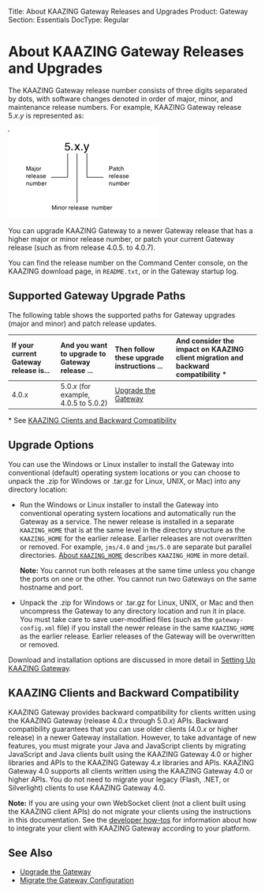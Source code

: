 Title: About KAAZING Gateway Releases and Upgrades
Product: Gateway
Section: Essentials
DocType: Regular

About KAAZING Gateway Releases and Upgrades
==================================================================================================

The KAAZING Gateway release number consists of three digits separated by dots, with software changes denoted in order of major, minor, and maintenance release numbers. For example, KAAZING Gateway release 5.*x*.*y* is represented as:

![](../images/releaseno.png)

You can upgrade KAAZING Gateway to a newer Gateway release that has a higher major or minor release number, or patch your current Gateway release (such as from release 4.0.5. to 4.0.7).

You can find the release number on the Command Center console, on the KAAZING download page, in `README.txt`, or in the Gateway startup log.

Supported Gateway Upgrade Paths
-----------------------------------------------------------------

The following table shows the supported paths for Gateway upgrades (major and minor) and patch release updates.

| If your current Gateway release is... | And you want to upgrade to Gateway release ... | Then follow these upgrade instructions ... | And consider the impact on KAAZING client migration and backward compatibility \* |
|:--------------------------------------|:-----------------------------------------------|:-------------------------------------------|:----------------------------------------------------------------------------------|
| 4.0.x                                 | 5.0.*x* (for example, 4.0.5 to 5.0.2)          | [Upgrade the Gateway](o_upgrade.md)        | |                                                                                 |

\* See [KAAZING Clients and Backward Compatibility](#kaazing-clients-and-backward-compatibility)

Upgrade Options
--------------------------------------------

You can use the Windows or Linux installer to install the Gateway into conventional (default) operating system locations or you can choose to unpack the .zip for Windows or .tar.gz for Linux, UNIX, or Mac) into any directory location:

-   Run the Windows or Linux installer to install the Gateway into conventional operating system locations and automatically run the Gateway as a service. The newer release is installed in a separate `KAAZING_HOME` that is at the same level in the directory structure as the `KAAZING_HOME` for the earlier release. Earlier releases are not overwritten or removed. For example, `jms/4.0` and `jms/5.0` are separate but parallel directories. [About `KAAZING_HOME`](../about/about.md#about-kaazing_home) describes `KAAZING_HOME` in more detail.

    **Note:** You cannot run both releases at the same time unless you change the ports on one or the other. You cannot run two Gateways on the same hostname and port.
-   Unpack the .zip for Windows or .tar.gz for Linux, UNIX, or Mac and then uncompress the Gateway to any directory location and run it in place. You must take care to save user-modified files (such as the `gateway-config.xml` file) if you install the newer release in the same `KAAZING_HOME` as the earlier release. Earlier releases of the Gateway will be overwritten or removed.

Download and installation options are discussed in more detail in [Setting Up KAAZING Gateway](../about/setup-guide.md).

KAAZING Clients and Backward Compatibility
------------------------------------------------------------------------------

KAAZING Gateway provides backward compatibility for clients written using the KAAZING Gateway (release 4.0.*x* through 5.0.*x*) APIs. Backward compatibility guarantees that you can use older clients (4.0.*x* or higher release) in a newer Gateway installation. However, to take advantage of new features, you must migrate your Java and JavaScript clients by migrating JavaScript and Java clients built using the KAAZING Gateway 4.0 or higher libraries and APIs to the KAAZING Gateway 4.*x* libraries and APIs. KAAZING Gateway 4.0 supports all clients written using the KAAZING Gateway 4.0 or higher APIs. You do not need to migrate your legacy (Flash, .NET, or Silverlight) clients to use KAAZING Gateway 4.0.

**Note:** If you are using your own WebSocket client (not a client built using the KAAZING client APIs) do not migrate your clients using the instructions in this documentation. See the [developer how-tos](../index.md) for information about how to integrate your client with KAAZING Gateway according to your platform.

See Also
------------------------------

-   [Upgrade the Gateway](o_upgrade.md)
-   [Migrate the Gateway Configuration](p_migrate_gwconfig.md)
